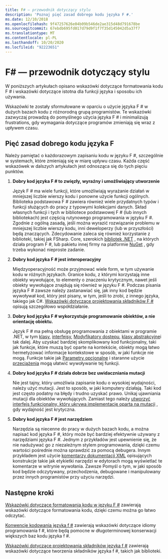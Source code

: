 ```yaml
---
title: F# — przewodnik dotyczący stylu
description: 'Poznaj pięć zasad dobrego kodu języka F #.'
ms.date: 12/10/2018
ms.openlocfilehash: 9f47257626e04b09b546de2ae315d48d791678be
ms.sourcegitcommit: 67ebdb695fd017d79d9f1f7f35d145042d5a37f7
ms.translationtype: MT
ms.contentlocale: pl-PL
ms.lasthandoff: 10/20/2020
ms.locfileid: "92223651"
---
```

# <a name="f-style-guide"></a>F# — przewodnik dotyczący stylu

W poniższych artykułach opisano wskazówki dotyczące formatowania kodu F # i wskazówki dotyczące istotna dla funkcji języka i sposobu ich używania.

Wskazówki te zostały sformułowane w oparciu o użycie języka F # w dużych bazach kodu z różnorodną grupą programistów. Te wskazówki zazwyczaj prowadzą do pomyślnego użycia języka F # i minimalizują frustrations, gdy wymagania dotyczące programów zmieniają się wraz z upływem czasu.

## <a name="five-principles-of-good-f-code"></a>Pięć zasad dobrego kodu języka F #

Należy pamiętać o każdorazowym zapisaniu kodu w języku F #, szczególnie w systemach, które zmieniają się w miarę upływu czasu. Każda część wskazówek w dalszych artykułach jest odnosząca się do tych pięciu punktów.

1. **Dobry kod języka F # to zwięzły, wyraźny i umożliwiający utworzenie**

    Język F # ma wiele funkcji, które umożliwiają wyrażanie działań w mniejszej liczbie wierszy kodu i ponowne użycie funkcji ogólnych. Biblioteka podstawowa F # zawiera również wiele przydatnych typów i funkcji służących do pracy z typowymi kolekcjami danych. Skład własnych funkcji i tych w bibliotece podstawowej F # (lub innych bibliotekach) jest częścią rutynowego programowania w języku F #. Zgodnie z ogólną zasadą, jeśli można wyrazić rozwiązanie problemu w mniejszej liczbie wierszy kodu, inni deweloperzy (lub w przyszłości) będą znaczących. Zdecydowanie zaleca się również korzystanie z biblioteki, takiej jak FSharp. Core, szerokich [bibliotek .NET](../../../api/index.md) , na których działa program F #, lub pakietu innej firmy na platformie [NuGet](https://www.nuget.org/) , gdy trzeba wykonać nieproste zadanie.

2. **Dobry kod języka F # jest interoperacyjny**

    Międzyoperacyjność może przyjmować wiele form, w tym używanie kodu w różnych językach. Granice kodu, z którymi korzystają inne obiekty wywołujące, to elementy o znaczeniu krytycznym, nawet jeśli obiekty wywołujące znajdują się również w języku F #. Podczas pisania języka F # zawsze należy zastanawiać się, jak inny kod będzie wywoływał kod, który jest pisany, w tym, jeśli to zrobi, z innego języka, takiego jak C#. [Wskazówki dotyczące projektowania składników F #](component-design-guidelines.md) opisują szczegółowo współdziałanie.

3. **Dobry kod języka F # wykorzystuje programowanie obiektów, a nie orientację obiektu.**

    Język F # ma pełną obsługę programowania z obiektami w programie .NET, w tym [klasy](../language-reference/classes.md), [interfejsy](../language-reference/interfaces.md), [Modyfikatory dostępu](../language-reference/access-control.md), [klasy abstrakcyjne](../language-reference/abstract-classes.md)i tak dalej. Aby uzyskać bardziej skomplikowany kod funkcjonalny, taki jak funkcje, które muszą być oparte na kontekście, obiekty mogą łatwo hermetyzować informacje kontekstowe w sposób, w jaki funkcje nie mogą. Funkcje takie jak [Parametry opcjonalne](../language-reference/members/methods.md#optional-arguments) i staranne użycie [przeciążenia](../language-reference/members/methods.md#overloaded-methods) mogą ułatwić wywoływanie tej funkcji.

4. **Dobry kod języka F # działa dobrze bez uwidaczniania mutacji**

    Nie jest tajny, który umożliwia zapisanie kodu o wysokiej wydajności, należy użyć mutacji. Jest to sposób, w jaki komputery działają. Taki kod jest często podatny na błędy i trudno uzyskać prawo. Unikaj ujawniania mutacji dla obiektów wywołujących. Zamiast tego należy [utworzyć interfejs funkcjonalny, który ukrywa implementację opartą na mutacji](conventions.md#performance) , gdy wydajność jest krytyczna.

5. **Dobry kod języka F # jest narzędziem**

    Narzędzia są niecenne do pracy w dużych bazach kodu, a można napisać kod języka F #, który może być bardziej efektywnie używany z narzędziami języka F #. Jednym z przykładów jest upewnienie się, że nie nadużywać go z niezależnym stylem programowania, dzięki czemu wartości pośrednie można sprawdzić za pomocą debugera. Innym przykładem jest użycie [komentarzy dokumentacji XML](../language-reference/xml-documentation.md) opisujących konstrukcje takie jak etykietki narzędzi w edytorach mogą wyświetlać te komentarze w witrynie wywołania. Zawsze Pomyśl o tym, w jaki sposób kod będzie odczytywany, przechodzenia, debugowane i manipulowany przez innych programistów przy użyciu narzędzi.

## <a name="next-steps"></a>Następne kroki

[Wskazówki dotyczące formatowania kodu w języku F #](formatting.md) zawierają wskazówki dotyczące formatowania kodu, dzięki czemu można go łatwo odczytać.

[Konwencje kodowania języka f #](conventions.md) zawierają wskazówki dotyczące idiomy programowania f #, które będą pomocne w długoterminowej konserwacji większych baz kodu języka f #.

[Wskazówki dotyczące projektowania składników języka f #](component-design-guidelines.md) zawierają wskazówki dotyczące tworzenia składników języka f #, takich jak biblioteki.
